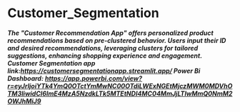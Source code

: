 # Customer_Segmentation
***The "Customer Recommendation App" offers personalized product recommendations based on pre-clustered behavior. Users input their ID and desired recommendations, leveraging clusters for tailored suggestions, enhancing shopping experience and engagement. 
Customer Segmentation app link:https://customersegmentationapp.streamlit.app/
Power Bi Dashboard: https://app.powerbi.com/view?r=eyJrIjoiYTk4YmQ0OTctYmMwNC00OTdiLWExNGEtMjczMWM0MDVhOTM3IiwidCI6ImE4MzA5NzdkLTk5MTEtNDI4MC04MmJjLTIwMmQ0NmM2OWJhMiJ9***
